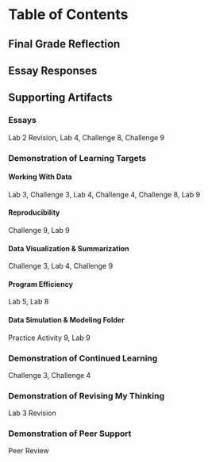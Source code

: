 
# Table of Contents 

## Final Grade Reflection

## Essay Responses

## Supporting Artifacts 

### Essays

Lab 2 Revision, Lab 4, Challenge 8, Challenge 9

### Demonstration of Learning Targets

#### Working With Data 

Lab 3, Challenge 3, Lab 4, Challenge 4, Challenge 8, Lab 9

#### Reproducibility 

Challenge 9, Lab 9

#### Data Visualization & Summarization 

Challenge 3, Lab 4, Challenge 9

#### Program Efficiency 

Lab 5, Lab 8

#### Data Simulation & Modeling Folder

Practice Activity 9, Lab 9

### Demonstration of Continued Learning

Challenge 3, Challenge 4

### Demonstration of Revising My Thinking

Lab 3 Revision

### Demonstration of Peer Support

Peer Review